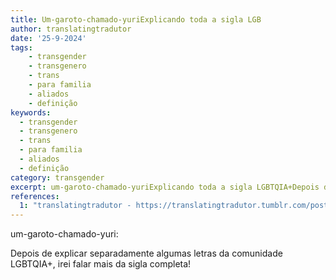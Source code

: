 ```yaml
---
title: Um-garoto-chamado-yuriExplicando toda a sigla LGB
author: translatingtradutor
date: '25-9-2024'
tags:
    - transgender
    - transgenero
    - trans
    - para familia
    - aliados
    - definição
keywords:
  - transgender
  - transgenero
  - trans
  - para familia
  - aliados
  - definição
category: transgender
excerpt: um-garoto-chamado-yuriExplicando toda a sigla LGBTQIA+Depois de explicar separadamente algumas letras da comunidade LGBTQIA+, irei falar mais da sigl...
references:
  1: "translatingtradutor - https://translatingtradutor.tumblr.com/post/762600894906925056/explicando-toda-a-sigla-lgbtqia"
---
```


um-garoto-chamado-yuri:

Depois de explicar separadamente algumas letras da comunidade LGBTQIA+, irei falar mais da sigla completa!